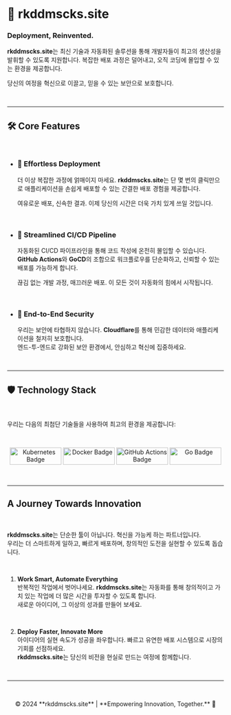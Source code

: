
# **🚀 rkddmscks.site**  

### **Deployment, Reinvented.**


**rkddmscks.site**는 최신 기술과 자동화된 솔루션을 통해 개발자들이 최고의 생산성을 발휘할 수 있도록 지원합니다. 복잡한 배포 과정은 덜어내고, 오직 코딩에 몰입할 수 있는 환경을 제공합니다.  

당신의 여정을 혁신으로 이끌고, 믿을 수 있는 보안으로 보호합니다.

<br>

---

## 🛠️ **Core Features**  

<br>

- ### 🎯 **Effortless Deployment**  
  더 이상 복잡한 과정에 얽매이지 마세요. **rkddmscks.site**는 단 몇 번의 클릭만으로 애플리케이션을 손쉽게 배포할 수 있는 간결한 배포 경험을 제공합니다.  

  여유로운 배포, 신속한 결과. 이제 당신의 시간은 더욱 가치 있게 쓰일 것입니다.  

  <br>

- ### 🔄 **Streamlined CI/CD Pipeline**  
  자동화된 CI/CD 파이프라인을 통해 코드 작성에 온전히 몰입할 수 있습니다.  
  **GitHub Actions**와 **GoCD**의 조합으로 워크플로우를 단순화하고, 신뢰할 수 있는 배포를 가능하게 합니다.  

  끊김 없는 개발 과정, 매끄러운 배포. 이 모든 것이 자동화의 힘에서 시작됩니다.  

  <br>

- ### 🔐 **End-to-End Security**  
  우리는 보안에 타협하지 않습니다. **Cloudflare**를 통해 민감한 데이터와 애플리케이션을 철저히 보호합니다.  
  엔드-투-엔드로 강화된 보안 환경에서, 안심하고 혁신에 집중하세요.

  <br>

---

## 🛡️ **Technology Stack**  

<br>

우리는 다음의 최첨단 기술들을 사용하여 최고의 환경을 제공합니다:

<br>

<p align="center">
  <img src="https://img.shields.io/badge/-Kubernetes-326CE5?style=for-the-badge&logo=kubernetes&logoColor=white" alt="Kubernetes Badge" width="120" height="40" />
  <img src="https://img.shields.io/badge/-Docker-2496ED?style=for-the-badge&logo=docker&logoColor=white" alt="Docker Badge" width="120" height="40" />
  <img src="https://img.shields.io/badge/-GitHub_Actions-2088FF?style=for-the-badge&logo=github-actions&logoColor=white" alt="GitHub Actions Badge" width="120" height="40" />
  <img src="https://img.shields.io/badge/-Go-00ADD8?style=for-the-badge&logo=go&logoColor=white" alt="Go Badge" width="120" height="40" />
</p>

<br>

---

## **A Journey Towards Innovation**  

<br>

**rkddmscks.site**는 단순한 툴이 아닙니다. 혁신을 가능케 하는 파트너입니다.  
우리는 더 스마트하게 일하고, 빠르게 배포하며, 창의적인 도전을 실현할 수 있도록 돕습니다.  

<br>

1. **Work Smart, Automate Everything**  
   반복적인 작업에서 벗어나세요. **rkddmscks.site**는 자동화를 통해 창의적이고 가치 있는 작업에 더 많은 시간을 투자할 수 있도록 합니다.  
   새로운 아이디어, 그 이상의 성과를 만들어 보세요.  

   <br>

2. **Deploy Faster, Innovate More**  
   아이디어의 실현 속도가 성공을 좌우합니다. 빠르고 유연한 배포 시스템으로 시장의 기회를 선점하세요.  
   **rkddmscks.site**는 당신의 비전을 현실로 만드는 여정에 함께합니다.

   <br>

---

<br>

<p align="center">
© 2024 **rkddmscks.site** | **Empowering Innovation, Together.** 🚀
</p>

<br>
